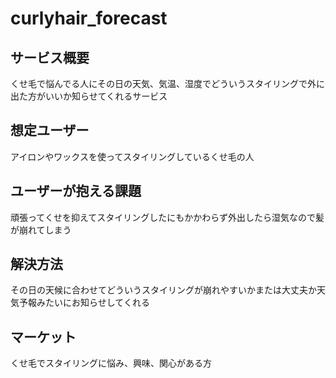 # curlyhair_forecast
## サービス概要
くせ毛で悩んでる人にその日の天気、気温、湿度でどういうスタイリングで外に出た方がいいか知らせてくれるサービス

## 想定ユーザー
アイロンやワックスを使ってスタイリングしているくせ毛の人

## ユーザーが抱える課題
頑張ってくせを抑えてスタイリングしたにもかかわらず外出したら湿気なので髪が崩れてしまう

## 解決方法
その日の天候に合わせてどういうスタイリングが崩れやすいかまたは大丈夫か天気予報みたいにお知らせしてくれる

## マーケット
くせ毛でスタイリングに悩み、興味、関心がある方
